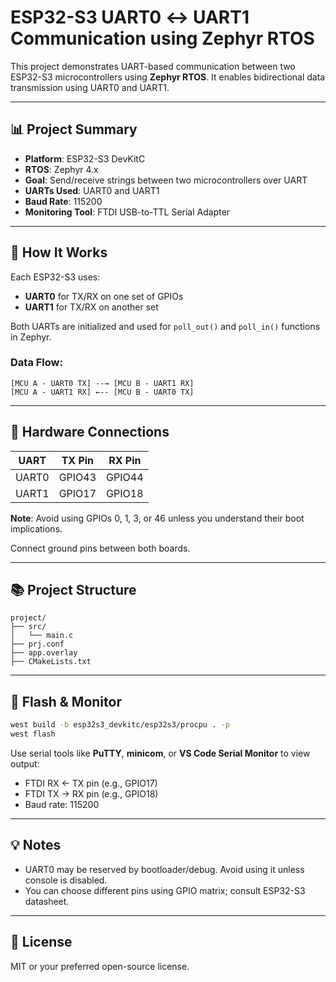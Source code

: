 # ESP32-S3 UART0 ↔ UART1 Communication using Zephyr RTOS

This project demonstrates UART-based communication between two ESP32-S3 microcontrollers using **Zephyr RTOS**. It enables bidirectional data transmission using UART0 and UART1.

---

## 📊 Project Summary

* **Platform**: ESP32-S3 DevKitC
* **RTOS**: Zephyr 4.x
* **Goal**: Send/receive strings between two microcontrollers over UART
* **UARTs Used**: UART0 and UART1
* **Baud Rate**: 115200
* **Monitoring Tool**: FTDI USB-to-TTL Serial Adapter

---

## 🚀 How It Works

Each ESP32-S3 uses:

* **UART0** for TX/RX on one set of GPIOs
* **UART1** for TX/RX on another set

Both UARTs are initialized and used for `poll_out()` and `poll_in()` functions in Zephyr.

### Data Flow:

```
[MCU A - UART0 TX] --→ [MCU B - UART1 RX]
[MCU A - UART1 RX] ←-- [MCU B - UART0 TX]
```

---

## 🛀 Hardware Connections

| UART  | TX Pin | RX Pin |
| ----- | ------ | ------ |
| UART0 | GPIO43 | GPIO44 |
| UART1 | GPIO17 | GPIO18 |

**Note**: Avoid using GPIOs 0, 1, 3, or 46 unless you understand their boot implications.

Connect ground pins between both boards.

---

## 📚 Project Structure

```
project/
├── src/
│   └── main.c
├── prj.conf
├── app.overlay
├── CMakeLists.txt
```

---
## 🔢 Flash & Monitor

```sh
west build -b esp32s3_devkitc/esp32s3/procpu . -p
west flash
```

Use serial tools like **PuTTY**, **minicom**, or **VS Code Serial Monitor** to view output:

* FTDI RX ← TX pin (e.g., GPIO17)
* FTDI TX → RX pin (e.g., GPIO18)
* Baud rate: 115200

---

## 💡 Notes

* UART0 may be reserved by bootloader/debug. Avoid using it unless console is disabled.
* You can choose different pins using GPIO matrix; consult ESP32-S3 datasheet.

---

## 📖 License

MIT or your preferred open-source license.
